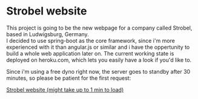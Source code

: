 # Strobel website
This project is going to be the new webpage for a company called Strobel, based in Ludwigsburg, Germany.  
I decided to use spring-boot as the core framework, since i'm more experienced with it than angular.js or similar and i have the oppertunity to build a whole web application later on.
The current working state is deployed on heroku.com, which lets you easily have a look if you'd like to.

Since i'm using a free dyno right now, the server goes to standby after 30 minutes, so please be patient for the first request:

[Strobel website (might take up to 1 min to load)](http://strobel.herokuapp.com)
